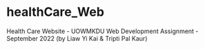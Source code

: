 # healthCare_Web
Health Care Website - UOWMKDU Web Development Assignment - September 2022 (by Liaw Yi Kai & Tripti Pal Kaur)
